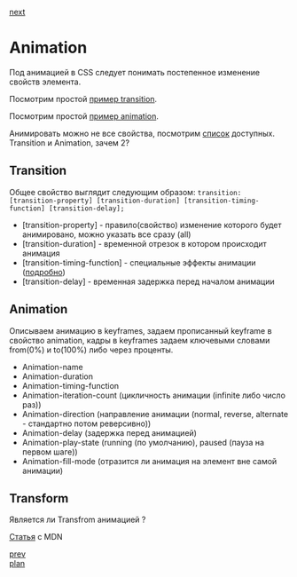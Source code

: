 <a href="03.md">next</a>

<h1>Animation</h1>

<div>
Под анимацией в CSS следует понимать постепенное изменение свойств элемента.

Посмотрим простой <a href="https://codepen.io/paawel/pen/Pzrmvr" target="_blank">пример transition</a>.

Посмотрим простой <a href="https://codepen.io/paawel/pen/LkwLVg" target="_blank">пример animation</a>.

Анимировать можно не все свойства, посмотрим <a href="https://www.w3.org/TR/css3-transitions/#animatable-css">список</a> доступных.
<br/>
Transition и Animation, зачем 2?
</div>

<div>
<h2>
Transition
</h2>

<div>
Общее свойство выглядит следующим образом: <code>transition: [transition-property] [transition-duration] [transition-timing-function] [transition-delay];</code>
</div>
<ul>
<li>
[transition-property] - правило(свойство) изменение которого будет анимировано, можно указать все сразу (all)
</li>
<li>
[transition-duration] - временной отрезок в котором происходит анимация
</li>
<li>
[transition-timing-function] - специальные эффекты анимации (<a href="https://developer.mozilla.org/en-US/docs/Web/CSS/timing-function">подробно</a>)
</li>
<li>
[transition-delay] - временная задержка перед началом анимации
</li>
</ul>
</div>

<div>
<h2>
Animation
</h2>

<div>
Описываем анимацию в keyframes, задаем прописанный keyframe в свойство animation, кадры в keyframes задаем ключевыми словами from(0%) и to(100%) либо через проценты.
</div>
<ul>
<li>
Animation-name
</li>
<li>
Animation-duration
</li>
<li>
Animation-timing-function
</li>
<li>
Animation-iteration-count (цикличность анимации (infinite либо число раз))
</li>
<li>
Animation-direction (направление анимации (normal, reverse, alternate - стандартно потом реверсивно))
</li>
<li>
Animation-delay (задержка перед анимацией)
</li>
<li>
Animation-play-state (running (по умолчанию), paused (пауза на первом шаге))
</li>
<li>
Animation-fill-mode (отразится ли анимация на элемент вне самой анимации)
</li>
</ul>
</div>

<h2>Transform</h2>

<div>
Является ли Transfrom анимацией ?

<a href="https://developer.mozilla.org/en-US/docs/Web/CSS/transform">Статья</a> с MDN
</div>

<a href="01.md">prev</a>
<br/>
<a href="00.md">plan</a>
